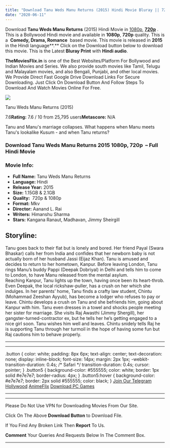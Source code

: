 ```yaml
---
title: "Download Tanu Weds Manu Returns (2015) Hindi Movie Bluray || 720p [1.15GB] || 1080p [2.1GB]"
date: "2020-06-11"
---
```


Download **Tanu Weds Manu Returns** (2015) Hindi Movie in [1080p](https://1moviesflix.com/1080p-movies/), [**720p**](https://1moviesflix.com/720p-movies/) . This is a Bollywood Hindi movie and available in **1080p**, **720p** quality. This is a  **Comedy, Drama, Romance**  based movie. This movie is released in **2015** in the Hindi language**.** Click on the Download button below to download this movie. This is the Latest **Bluray Print** with **Hindi audio**.

**TheMoviesFlix.in** is one of the Best Websites/Platform For Bollywood and Indian Movies and Series. We also provide south movies like Tamil, Telugu and Malayalam movies, and also Bengali, Punjabi, and other local movies. We Provide Direct Fast Google Drive Download Links For Secure Downloading. Just Click On Download Button And Follow Steps To Download And Watch Movies Online For Free.

[![](https://m.media-amazon.com/images/M/MV5BMjMwMTExMjA1OV5BMl5BanBnXkFtZTgwNDI5MTcyNjE@._V1_SX300.jpg)](https://www.imdb.com/title/tt2140465/ "Tanu Weds Manu Returns")

Tanu Weds Manu Returns (2015)

7.6**Rating:** 7.6 / 10 from 25,795 users**Metascore:** N/A

Tanu and Manu's marriage collapses. What happens when Manu meets Tanu's lookalike Kusum - and when Tanu returns?

### Download Tanu Weds Manu Returns 2015 1080p, 720p  – Full Hindi Movie

### Movie Info:

- **Full Name:** Tanu Weds Manu Returns
- **Language:** Hindi
- **Release Year:** 2015
- **Size:** 1.15GB & 2.1GB
- **Quality:**  720p & 1080p
- **Format:** Mkv
- **Director:** Aanand L. Rai
- **Writers:** Himanshu Sharma
- **Stars:** Kangana Ranaut, Madhavan, Jimmy Sheirgill

## Storyline:

Tanu goes back to their flat but is lonely and bored. Her friend Payal (Swara Bhaskar) calls her from India and confides that her newborn baby is not actually born of her husband Jassi (Eijaz Khan). Tanu is amused and decides to return to her hometown, Kanpur. Before leaving London, Tanu rings Manu’s buddy Pappi (Deepak Dobriyal) in Delhi and tells him to come to London, to have Manu released from the mental asylum.  
Reaching Kanpur, Tanu lights up the town, having once been its heart-throb. Even Deepak, the local rickshaw-puller, has a crush on her which she indulges. In her parents’ home, Tanu finds a crafty law student, Chintu (Mohammad Zeeshan Ayyub), has become a lodger who refuses to pay or leave. Chintu develops a crush on Tanu and she befriends him, going about Kanpur with him. Tanu even dresses in a towel and shocks people meeting her sister for marriage. She visits Raj Awasthi (Jimmy Shergill), her gangster-turned-contractor ex, but he tells her he’s getting engaged to a nice girl soon. Tanu wishes him well and leaves. Chintu snidely tells Raj he is supporting Tanu through her turmoil in the hope of having some fun but Raj cautions him to behave properly.

* * *

* * *

.button { color: white; padding: 8px 6px; text-align: center; text-decoration: none; display: inline-block; font-size: 14px; margin: 2px 1px; -webkit-transition-duration: 0.4s; /\* Safari \*/ transition-duration: 0.4s; cursor: pointer; } .button5 { background-color: #555555; color: white; border: 1px solid #e7e7e7; border-radius: 4px; } .button5:hover { background-color: #e7e7e7; border: 2px solid #555555; color: black; } [Join Our Telegram](http://gdrivepro.xyz/join.php) [Hollywood](https://moviesverse.com/) [AnimeFlix](https://animeflix.in/) [Download PC Games](https://gamesflix.net/)  

* * *

* * *

  

Please Do Not Use VPN for Downloading Movies From Our Site.

Click On The Above **Download Button** to Download File.

If You Find Any Broken Link Then **Report** To Us.

**Comment** Your Queries And Requests Below In The Comment Box.

* * *
